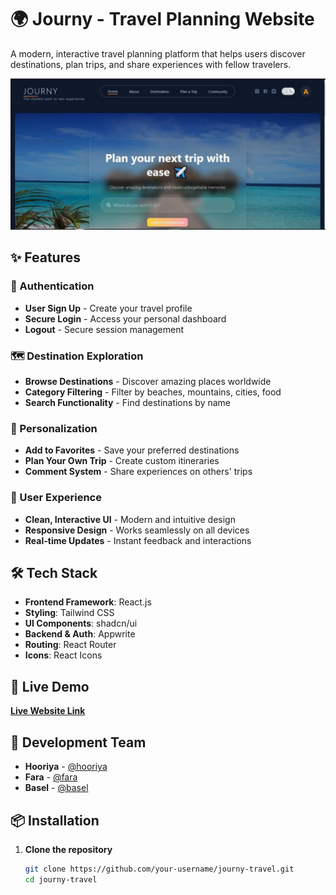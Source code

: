 # 🌍 Journy - Travel Planning Website

A modern, interactive travel planning platform that helps users discover destinations, plan trips, and share experiences with fellow travelers.

![Journy Banner](./public/ss.jpg)

## ✨ Features

### 🔐 Authentication
- **User Sign Up** - Create your travel profile
- **Secure Login** - Access your personal dashboard
- **Logout** - Secure session management

### 🗺️ Destination Exploration
- **Browse Destinations** - Discover amazing places worldwide
- **Category Filtering** - Filter by beaches, mountains, cities, food
- **Search Functionality** - Find destinations by name

### 💖 Personalization
- **Add to Favorites** - Save your preferred destinations
- **Plan Your Own Trip** - Create custom itineraries
- **Comment System** - Share experiences on others' trips

### 🎨 User Experience
- **Clean, Interactive UI** - Modern and intuitive design
- **Responsive Design** - Works seamlessly on all devices
- **Real-time Updates** - Instant feedback and interactions

## 🛠️ Tech Stack

- **Frontend Framework**: React.js
- **Styling**: Tailwind CSS
- **UI Components**: shadcn/ui
- **Backend & Auth**: Appwrite
- **Routing**: React Router
- **Icons**: React Icons

## 🚀 Live Demo

[**Live Website Link**](https://your-live-link-here.com) <!-- Add your actual link here -->

## 👥 Development Team

- **Hooriya** - [@hooriya](https://github.com/Horiyasiddique)
- **Fara** - [@fara](https://github.com/Farah-ace) 
- **Basel** - [@basel](https://github.com/BaselHussain)

## 📦 Installation

1. **Clone the repository**
   ```bash
   git clone https://github.com/your-username/journy-travel.git
   cd journy-travel
